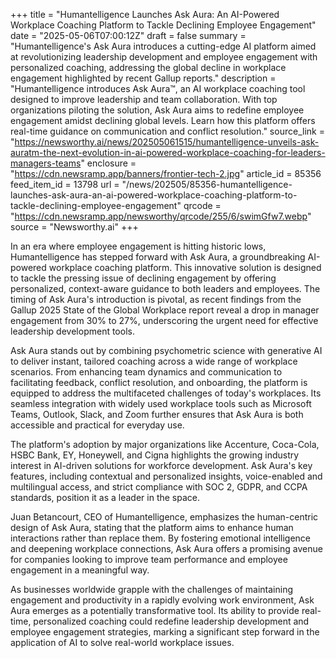 +++
title = "Humantelligence Launches Ask Aura: An AI-Powered Workplace Coaching Platform to Tackle Declining Employee Engagement"
date = "2025-05-06T07:00:12Z"
draft = false
summary = "Humantelligence's Ask Aura introduces a cutting-edge AI platform aimed at revolutionizing leadership development and employee engagement with personalized coaching, addressing the global decline in workplace engagement highlighted by recent Gallup reports."
description = "Humantelligence introduces Ask Aura™, an AI workplace coaching tool designed to improve leadership and team collaboration. With top organizations piloting the solution, Ask Aura aims to redefine employee engagement amidst declining global levels. Learn how this platform offers real-time guidance on communication and conflict resolution."
source_link = "https://newsworthy.ai/news/202505061515/humantelligence-unveils-ask-auratm-the-next-evolution-in-ai-powered-workplace-coaching-for-leaders-managers-teams"
enclosure = "https://cdn.newsramp.app/banners/frontier-tech-2.jpg"
article_id = 85356
feed_item_id = 13798
url = "/news/202505/85356-humantelligence-launches-ask-aura-an-ai-powered-workplace-coaching-platform-to-tackle-declining-employee-engagement"
qrcode = "https://cdn.newsramp.app/newsworthy/qrcode/255/6/swimGfw7.webp"
source = "Newsworthy.ai"
+++

<p>In an era where employee engagement is hitting historic lows, Humantelligence has stepped forward with Ask Aura, a groundbreaking AI-powered workplace coaching platform. This innovative solution is designed to tackle the pressing issue of declining engagement by offering personalized, context-aware guidance to both leaders and employees. The timing of Ask Aura's introduction is pivotal, as recent findings from the Gallup 2025 State of the Global Workplace report reveal a drop in manager engagement from 30% to 27%, underscoring the urgent need for effective leadership development tools.</p><p>Ask Aura stands out by combining psychometric science with generative AI to deliver instant, tailored coaching across a wide range of workplace scenarios. From enhancing team dynamics and communication to facilitating feedback, conflict resolution, and onboarding, the platform is equipped to address the multifaceted challenges of today's workplaces. Its seamless integration with widely used workplace tools such as Microsoft Teams, Outlook, Slack, and Zoom further ensures that Ask Aura is both accessible and practical for everyday use.</p><p>The platform's adoption by major organizations like Accenture, Coca-Cola, HSBC Bank, EY, Honeywell, and Cigna highlights the growing industry interest in AI-driven solutions for workforce development. Ask Aura's key features, including contextual and personalized insights, voice-enabled and multilingual access, and strict compliance with SOC 2, GDPR, and CCPA standards, position it as a leader in the space.</p><p>Juan Betancourt, CEO of Humantelligence, emphasizes the human-centric design of Ask Aura, stating that the platform aims to enhance human interactions rather than replace them. By fostering emotional intelligence and deepening workplace connections, Ask Aura offers a promising avenue for companies looking to improve team performance and employee engagement in a meaningful way.</p><p>As businesses worldwide grapple with the challenges of maintaining engagement and productivity in a rapidly evolving work environment, Ask Aura emerges as a potentially transformative tool. Its ability to provide real-time, personalized coaching could redefine leadership development and employee engagement strategies, marking a significant step forward in the application of AI to solve real-world workplace issues.</p>